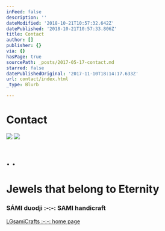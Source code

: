 ```yaml
---
inFeed: false
description: ''
dateModified: '2018-10-21T10:57:32.642Z'
datePublished: '2018-10-21T10:57:33.806Z'
title: Contact
author: []
publisher: {}
via: {}
hasPage: true
sourcePath: _posts/2017-05-17-contact.md
starred: false
datePublishedOriginal: '2017-11-10T18:14:17.633Z'
url: contact/index.html
_type: Blurb

---
```

# Contact
![](https://the-grid-user-content.s3-us-west-2.amazonaws.com/e2166030-7b15-4303-83e6-b2d6cce4960a.png)
![](https://the-grid-user-content.s3-us-west-2.amazonaws.com/632a6165-b9f0-4fe3-a0ac-ebcfbab7300f.jpg)

# **. .**

# Jewels that belong to Eternity

### SÁMI duodji :-:-: SAMI handicraft
[LGsamiCrafts :-:-: home page][0]

[0]: https://thegrid.ai/lgsamicrafts/